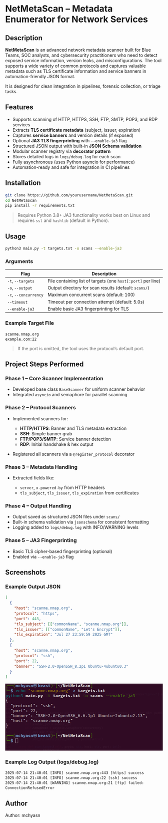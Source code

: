 # NetMetaScan – Metadata Enumerator for Network Services

## Description

**NetMetaScan** is an advanced network metadata scanner built for Blue Teams, SOC analysts, and cybersecurity practitioners who need to detect exposed service information, version leaks, and misconfigurations. The tool supports a wide variety of common protocols and captures valuable metadata such as TLS certificate information and service banners in automation-friendly JSON format.

It is designed for clean integration in pipelines, forensic collection, or triage tasks.

## Features

* Supports scanning of HTTP, HTTPS, SSH, FTP, SMTP, POP3, and RDP services
* Extracts **TLS certificate metadata** (subject, issuer, expiration)
* Captures **service banners** and version details (if exposed)
* Optional **JA3 TLS fingerprinting** with `--enable-ja3` flag
* Structured JSON output with built-in **JSON Schema validation**
* Modular scanner registry via **decorator pattern**
* Stores detailed logs in `logs/debug.log` for each scan
* Fully asynchronous (uses Python asyncio for performance)
* Automation-ready and safe for integration in CI pipelines

## Installation

```bash
git clone https://github.com/yourusername/NetMetaScan.git
cd NetMetaScan
pip install -r requirements.txt
```

> Requires Python 3.8+
> JA3 functionality works best on Linux and requires `ssl` and `hashlib` (default in Python).

## Usage

```bash
python3 main.py -t targets.txt -o scans --enable-ja3
```

### Arguments

| Flag                  | Description                                                  |
| --------------------- | ------------------------------------------------------------ |
| `-t`, `--targets`     | File containing list of targets (one `host[:port]` per line) |
| `-o`, `--output`      | Output directory for scan results (default: `scans/`)        |
| `-c`, `--concurrency` | Maximum concurrent scans (default: 100)                      |
| `--timeout`           | Timeout per connection attempt (default: 5.0s)               |
| `--enable-ja3`        | Enable basic JA3 fingerprinting for TLS                      |

### Example Target File

```
scanme.nmap.org
example.com:22
```

> If the port is omitted, the tool uses the protocol’s default port.

## Project Steps Performed

### Phase 1 – Core Scanner Implementation

* Developed base class `BaseScanner` for uniform scanner behavior
* Integrated `asyncio` and semaphore for parallel scanning

### Phase 2 – Protocol Scanners

* Implemented scanners for:

  * **HTTP/HTTPS**: Banner and TLS metadata extraction
  * **SSH**: Simple banner grab
  * **FTP/POP3/SMTP**: Service banner detection
  * **RDP**: Initial handshake & hex output
* Registered all scanners via a `@register_protocol` decorator

### Phase 3 – Metadata Handling

* Extracted fields like:

  * `server`, `x-powered-by` from HTTP headers
  * `tls_subject`, `tls_issuer`, `tls_expiration` from certificates

### Phase 4 – Output Handling

* Output saved as structured JSON files under `scans/`
* Built-in schema validation via `jsonschema` for consistent formatting
* Logging added to `logs/debug.log` with INFO/WARNING levels

### Phase 5 – JA3 Fingerprinting

* Basic TLS cipher-based fingerprinting (optional)
* Enabled via `--enable-ja3` flag

## Screenshots

### Example Output JSON

```json
[
  {
    "host": "scanme.nmap.org",
    "protocol": "https",
    "port": 443,
    "tls_subject": [["commonName", "scanme.nmap.org"]],
    "tls_issuer": [["commonName", "Let's Encrypt"]],
    "tls_expiration": "Jul 27 23:59:59 2025 GMT"
  },
  {
    "host": "scanme.nmap.org",
    "protocol": "ssh",
    "port": 22,
    "banner": "SSH-2.0-OpenSSH_8.2p1 Ubuntu-4ubuntu0.3"
  }
]
```
![Network Metadata Scanner](https://raw.githubusercontent.com/mchyasn/cybersecurity-tools/main/01-Network-Scanning-and-Reconnaissance/NetMetaScan/screenshots/0.png)

### Example Log Output (logs/debug.log)

```
2025-07-14 21:40:01 [INFO] scanme.nmap.org:443 [https] success
2025-07-14 21:40:01 [INFO] scanme.nmap.org:22 [ssh] success
2025-07-14 21:40:01 [WARNING] scanme.nmap.org:21 [ftp] failed: ConnectionRefusedError
```

## Author

Author: mchyasn
